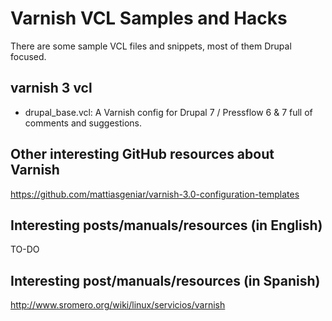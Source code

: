 Varnish VCL Samples and Hacks
=============================

There are some sample VCL files and snippets, most of them Drupal focused.

varnish 3 vcl
-------------

* drupal_base.vcl: A Varnish config for Drupal 7 / Pressflow 6 & 7 full of comments and suggestions.

Other interesting GitHub resources about Varnish
------------------------------------------------
https://github.com/mattiasgeniar/varnish-3.0-configuration-templates

Interesting posts/manuals/resources (in English)
------------------------------------------------
TO-DO

Interesting post/manuals/resources (in Spanish)
-----------------------------------------------
http://www.sromero.org/wiki/linux/servicios/varnish


